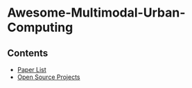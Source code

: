 # Awesome-Multimodal-Urban-Computing

## Contents

- [Paper List](#paper-list) 
- [Open Source Projects](#open-source-projects)
